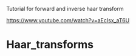 
Tutorial for forward and inverse haar transform

https://www.youtube.com/watch?v=aEcIsx_aT6U

# Haar_transforms
